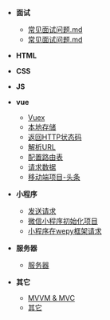 * **面试**
  * [常见面试问题.md](知识总结/00-面试/面试问题-技术型.md)
  * [常见面试问题.md](知识总结/00-面试/数组合并_求最大值.md)
* **HTML**

* **CSS**
* **JS**
* **vue**
  * [Vuex](知识总结/04-vue/Vuex.md)
  * [本地存储](知识总结/04-vue/本地存储.md)
  * [返回HTTP状态码](知识总结/04-vue/返回HTTP状态码.md)
  * [解析URL](知识总结/04-vue/解析URL.md)
  * [配置路由表](知识总结/04-vue/配置路由表.md)
  * [请求数据](知识总结/04-vue/请求数据.md)
  * [移动端项目-头条](知识总结/04-vue/移动端项目-头条.md)
* **小程序**
  * [发送请求](知识总结/05-小程序/发送请求.md)
  * [微信小程序初始化项目](知识总结/05-小程序/微信小程序初始化项目.md)
  * [小程序在wepy框架请求](知识总结/05-小程序/小程序在wepy框架请求.md)
* **服务器**
  * [服务器](知识总结/服务器/服务器.md)

* **其它**
  * [MVVM & MVC](知识总结/其它/MVVM&MVC.md)
  * [其它](知识总结/其它/其它.md)